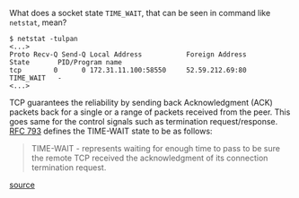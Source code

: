What does a socket state `TIME_WAIT`, that can be seen in command like `netstat`, mean?

```
$ netstat -tulpan
<...>
Proto Recv-Q Send-Q Local Address           Foreign Address         State       PID/Program name
tcp        0      0 172.31.11.100:58550     52.59.212.69:80         TIME_WAIT   -
<...>
```

TCP guarantees the reliability by sending back Acknowledgment (ACK) packets back for a single or a range of packets received from the peer. This goes same for the control signals such as termination request/response. [RFC 793](http://tools.ietf.org/html/rfc793) defines the TIME-WAIT state to be as follows:

> TIME-WAIT - represents waiting for enough time to pass to be sure the remote TCP received the acknowledgment of its connection termination request.

[source](https://serverfault.com/a/329846/99555)

